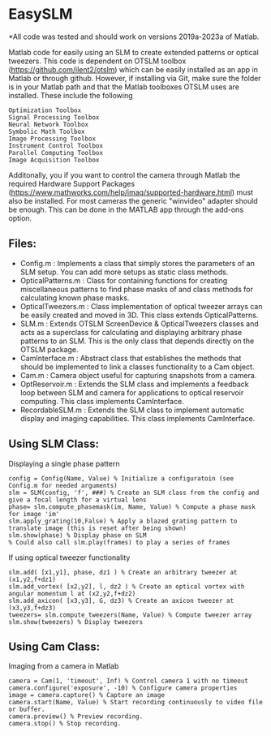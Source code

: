 # EasySLM

*All code was tested and should work on versions 2019a-2023a of Matlab.

Matlab code for easily using an SLM to create extended patterns or optical tweezers. This code is dependent on OTSLM toolbox (https://github.com/ilent2/otslm) which can be easily installed as an app in Matlab or through github. However, if installing via Git, make sure the folder is in your Matlab path and that the Matlab toolboxes OTSLM uses are installed. These include the following

    Optimization Toolbox
    Signal Processing Toolbox
    Neural Network Toolbox
    Symbolic Math Toolbox
    Image Processing Toolbox
    Instrument Control Toolbox
    Parallel Computing Toolbox
    Image Acquisition Toolbox

Additonally, you if you want to control the camera through Matlab the required Hardware Support Packages (https://www.mathworks.com/help/imaq/supported-hardware.html) must also be installed. For most cameras the generic "winvideo" adapter should be enough. This can be done in the MATLAB app through the add-ons option.

<h2> Files: </br> </h2>
<ul>
    <li> Config.m : Implements a class that simply stores the parameters of an SLM setup. You can add more setups as static class methods. </li>
    <li> OpticalPatterns.m : Class for containing functions for creating miscellaneous patterns to find phase masks of and class methods for calculating known phase masks.</li>
    <li> OpticalTweezers.m : Class implementation of optical tweezer arrays can be easily created and moved in 3D. This class extends OpticalPatterns. </li>
    <li> SLM.m : Extends OTSLM ScreenDevice & OpticalTweezers classes and acts as a superclass for calculating and displaying arbitrary phase patterns to an SLM. This is the only class that depends directly on the OTSLM package. </li>
    <li> CamInterface.m : Abstract class that establishes the methods that should be implemented to link a classes functionality to a Cam object. </li>
    <li> Cam.m : Camera object useful for capturing snapshots from a camera. </li>
    <li> OptReservoir.m : Extends the SLM class and implements a feedback loop between SLM and camera for applications to optical reservoir computing. This class implements CamInterface. </li>
    <li> RecordableSLM.m : Extends the SLM class to implement automatic display and imaging capabilities. This class implements CamInterface.
</ul>

<h2> Using SLM Class: </h2>

 Displaying a single phase pattern
 
    config = Config(Name, Value) % Initialize a configuratoin (see Config.m for needed arguments)
    slm = SLM(config, 'f', ###) % Create an SLM class from the config and give a focal length for a virtual lens
    phase= slm.compute_phasemask(im, Name, Value) % Compute a phase mask for image 'im'
    slm.apply_grating(10,False) % Apply a blazed grating pattern to translate image (this is reset after being shown)
    slm.show(phase) % Display phase on SLM
    % Could also call slm.play(frames) to play a series of frames
    
  If using optical tweezer functionality
  
    slm.add( [x1,y1], phase, dz1 ) % Create an arbitrary tweezer at (x1,y2,f+dz1)
    slm.add_vortex( [x2,y2], l, dz2 ) % Create an optical vortex with angular momentum l at (x2,y2,f+dz2)
    slm.add_axicon( [x3,y3], G, dz3) % Create an axicon tweezer at (x3,y3,f+dz3)
    tweezers= slm.compute_tweezers(Name, Value) % Compute tweezer array
    slm.show(tweezers) % Display tweezers
    
<h2> Using Cam Class: </h2>

Imaging from a camera in Matlab

    camera = Cam(1, 'timeout', Inf) % Control camera 1 with no timeout
    camera.configure('exposure', -10) % Configure camera properties
    image = camera.capture() % Capture an image
    camera.start(Name, Value) % Start recording continuously to video file or buffer.
    camera.preview() % Preview recording.
    camera.stop() % Stop recording.
    
